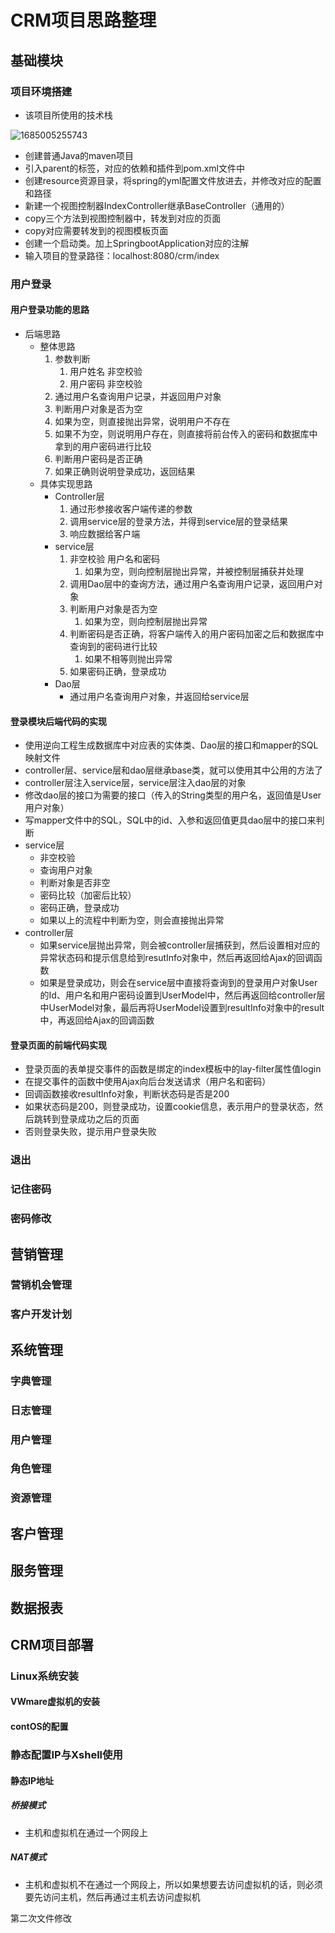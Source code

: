 # CRM项目思路整理

## 基础模块

### 项目环境搭建

* 该项目所使用的技术栈

![1685005255743](笔记.assets/1685005255743.png)

* 创建普通Java的maven项目
* 引入parent的标签，对应的依赖和插件到pom.xml文件中
* 创建resource资源目录，将spring的yml配置文件放进去，并修改对应的配置和路径
* 新建一个视图控制器IndexController继承BaseController（通用的）
* copy三个方法到视图控制器中，转发到对应的页面
* copy对应需要转发到的视图模板页面
* 创建一个启动类。加上SpringbootApplication对应的注解
* 输入项目的登录路径：localhost:8080/crm/index

### 用户登录

#### 用户登录功能的思路

* 后端思路
  * 整体思路
    1. 参数判断
       1. 用户姓名	非空校验
       2. 用户密码    非空校验
    2. 通过用户名查询用户记录，并返回用户对象
    3. 判断用户对象是否为空
    4. 如果为空，则直接抛出异常，说明用户不存在
    5. 如果不为空，则说明用户存在，则直接将前台传入的密码和数据库中拿到的用户密码进行比较
    6. 判断用户密码是否正确
    7. 如果正确则说明登录成功，返回结果
  * 具体实现思路
    * Controller层
      1. 通过形参接收客户端传递的参数
      2. 调用service层的登录方法，并得到service层的登录结果
      3. 响应数据给客户端
    * service层
      1. 非空校验 用户名和密码
         1. 如果为空，则向控制层抛出异常，并被控制层捕获并处理
      2. 调用Dao层中的查询方法，通过用户名查询用户记录，返回用户对象
      3. 判断用户对象是否为空
         1. 如果为空，则向控制层抛出异常
      4. 判断密码是否正确，将客户端传入的用户密码加密之后和数据库中查询到的密码进行比较
         1. 如果不相等则抛出异常
      5. 如果密码正确，登录成功
    * Dao层
      * 通过用户名查询用户对象，并返回给service层

#### 登录模块后端代码的实现

* 使用逆向工程生成数据库中对应表的实体类、Dao层的接口和mapper的SQL映射文件
* controller层、service层和dao层继承base类，就可以使用其中公用的方法了
* controller层注入service层，service层注入dao层的对象
* 修改dao层的接口为需要的接口（传入的String类型的用户名，返回值是User用户对象）
* 写mapper文件中的SQL，SQL中的id、入参和返回值更具dao层中的接口来判断
* service层
  * 非空校验
  * 查询用户对象
  * 判断对象是否非空
  * 密码比较（加密后比较）
  * 密码正确，登录成功
  * 如果以上的流程中判断为空，则会直接抛出异常
* controller层
  * 如果service层抛出异常，则会被controller层捕获到，然后设置相对应的异常状态码和提示信息给到resutInfo对象中，然后再返回给Ajax的回调函数
  * 如果是登录成功，则会在service层中直接将查询到的登录用户对象User的Id、用户名和用户密码设置到UserModel中，然后再返回给controller层中UserModel对象，最后再将UserModel设置到resultInfo对象中的result中，再返回给Ajax的回调函数

#### 登录页面的前端代码实现

* 登录页面的表单提交事件的函数是绑定的index模板中的lay-filter属性值login
* 在提交事件的函数中使用Ajax向后台发送请求（用户名和密码）
* 回调函数接收resultInfo对象，判断状态码是否是200
* 如果状态码是200，则登录成功，设置cookie信息，表示用户的登录状态，然后跳转到登录成功之后的页面
* 否则登录失败，提示用户登录失败

### 退出

### 记住密码

### 密码修改

## 营销管理

### 营销机会管理

### 客户开发计划

## 系统管理

### 字典管理

### 日志管理

### 用户管理

### 角色管理  

### 资源管理

## 客户管理

## 服务管理

## 数据报表

## CRM项目部署

### Linux系统安装

#### VWmare虚拟机的安装

#### contOS的配置

### 静态配置IP与Xshell使用

#### 静态IP地址

##### 桥接模式

* 主机和虚拟机在通过一个网段上

##### NAT模式

* 主机和虚拟机不在通过一个网段上，所以如果想要去访问虚拟机的话，则必须要先访问主机，然后再通过主机去访问虚拟机



第二次文件修改
